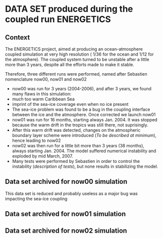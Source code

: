 # DATA SET produced during the coupled run ENERGETICS

## Context
The ENERGETICS project, aimed at producing an ocean-atmosphere  coupled simulation at very high resolution ( 1/36 for the ocean and 1/12 for the atmosphere).
The coupled system turned to be unstable after a little more than 3 years, despite all the efforts made to make it stable.

Therefore, three different runs were performed, named after Sebastien nomenclature now00, now01 and now02
  * now00 was run for 3 years (2004-2006), and after 3 years, we found many flaws in this simulation:
   * much too warm Caribbean Sea
   * imprint of the sea-ice coverage even when no ice present 
   * The sea-ice problem was found to be a bug in the coupling interface between the ice and the atmosphere. Once corrected we launch now01
  * now01 was run for 16 months, starting always Jan. 2004. It was stopped because the warm drift in the tropics was still there, not suprisingly.
   * After this warm drift was detected, changes on the atmospheric boundary layer scheme were introduced (_To be described at minimum_), hence leading to now02 
  * now02 was then run  for a little bit more than 3 years (38 months), always starting Jan. 2004. The model suffered numerical instability and exploded by mid March, 2007.
   * Many tests were performed by Sebastien in order to control the instability (_description of tests_), but none results in stabilizing the model.

## Data set archived for now00 simulation
This data set is reduced and probably useless as a major bug was impacting the sea-ice coupling

## Data set archived for now01 simulation

## Data set archived for now02 simulation
  
